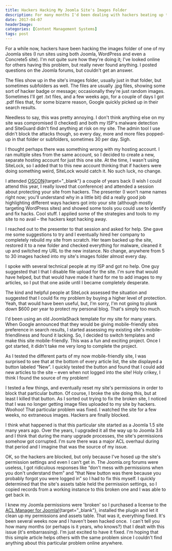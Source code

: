 ```yaml
---
title: Hackers Hacking My Joomla Site's Images Folder
description: For many months I'd been dealing with hackers beating up this site (when it ran on Joomla); this article describes how it locked it down and stopped the hacking.
date: 2017-04-07
headerImage: 
categories: [Content Management Systems]
tags: post
---
```


For a while now, hackers have been hacking the images folder of one of my Joomla sites (I run sites using both Joomla, WordPress and even a Concrete5 site). I'm not quite sure how they're doing it; I've looked online for others having this problem, but really never found anything. I posted questions on the Joomla forums, but couldn't get an answer.

The files show up in the site's images folder, usually just in that folder, but sometimes subfolders as well. The files are usually .jpg files, showing some sort of hacker badge or message; occasionally they're just random images. Sometimes I'll get .txt files, and a few weeks ago, for a couple of days I got .pdf files that, for some bizarre reason, Google quickly picked up in their search results.

Needless to say, this was pretty annoying. I don't think anything else on my site was compromised (I checked) and both my ISP's malware detection and SiteGuard didn't find anything at risk on my site. The admin tool I use didn't block the attacks though, so every day, more and more files popped-up in that folder or subfolders, sometimes 30 per day. Sigh.

I thought perhaps there was something wrong with my hosting account. I ran multiple sites from the same account, so I decided to create a new, separate hosting account for just this one site. At the time, I wasn't using SiteLock, so I added that to this new account thinking that if hackers were doing something weird, SiteLock would catch it. No such luck, no change.

I attended [OSCON](https://conferences.oreilly.com/oscon/oscon-tx){target="_blank"} a couple of years back (I wish I could attend this year, I really loved that conference) and attended a session about protecting your site from hackers. The presenter (I won't name names right now; you'll understand why in a little bit) did a really good job highlighting different ways hackers got into your site (although mostly targeting WordPress sites) and showed some tools you could use to identify and fix hacks. Cool stuff. I applied some of the strategies and tools to my site to no avail – the hackers kept hacking away.

I reached out to the presenter to that session and asked for help. She gave me some suggestions to try and I eventually hired her company to completely rebuild my site from scratch. Her team backed up the site, restored it to a new folder and checked everything for malware, cleaned it up and switched my URL to the new instance. No change, anywhere from 5 to 30 images hacked into my site's images folder almost every day.

I spoke with several technical people at my ISP and got no help. One guy suggested that I that I disable file upload for the site. I'm sure that would have helped, but that would have made it hard for me to add images to my articles, so I put that one aside until I became completely desperate.

The kind and helpful people at SiteLock assessed the situation and suggested that I could fix my problem by buying a higher level of protection. Yeah, that would have been useful, but, I'm sorry, I'm not going to plunk down $600 per year to protect my personal blog. That's simply too much.

I'd been using an old JoomlaShack template for my site for many years. When Google announced that they would be giving mobile-friendly sites preference in search results, I started assessing my existing site's mobile-friendliness and found it lacking. So, I decided to switch templates and make this site mobile-friendly. This was a fun and exciting project. Once I got started, it didn't take me very long to complete the project.

As I tested the different parts of my now mobile-friendly site, I was surprised to see that at the bottom of every article list, the site displayed a button labeled “New”. I quickly tested the button and found that I could add new articles to the site – even when not logged into the site! Holy crikey, I think I found the source of my problem!

I tested a few things, and eventually reset my site's permissions in order to block that particular button. Of course, I broke the site doing this, but at least I killed that button. As I sorted out trying to fix the broken site, I noticed that I was no longer getting image files uploaded to my site by hackers. Woohoo! That particular problem was fixed. I watched the site for a few weeks, no extraneous images. Hackers are finally blocked.

I think what happened is that this particular site started as a Joomla 1.5 site many years ago. Over the years, I upgraded it all the way up to Joomla 3.6 and I think that during the many upgrade processes, the site's permissions somehow got corrupted. I'm sure there was a major ACL overhaul during that period and I imagine that was the source of my issue.

OK, so the hackers are blocked, but only because I've hosed up the site's permission settings and even I can't get in. The Joomla.org forums were useless, I got ridiculous responses like “don't mess with permissions when you don't understand them” and “that New button was there because you probably forgot you were logged in” so I had to fix this myself. I quickly determined that the site's assets table held the permission settings, so I copied records from a working instance to this broken one and I was able to get back in.

I knew my Joomla permissions were 'broken' so I purchased a license to the [ACL Manager for Joomla!](https://aclmanager.net){target="_blank"}, installed the plugin and let it clean up my permissions and assets table. That was it, everything fixed. It's been several weeks now and I haven't been hacked once.  I can't tell you how many months (or perhaps is it years, who knows?) that I dealt with this issue (it's embarrassing). I'm just excited to have it fixed. I'm hoping that this simple article helps others with the same problem since I couldn't find anything about this particular problem online anywhere.
